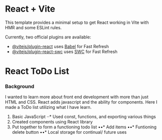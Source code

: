 # React + Vite

This template provides a minimal setup to get React working in Vite with HMR and some ESLint rules.

Currently, two official plugins are available:

- [@vitejs/plugin-react](https://github.com/vitejs/vite-plugin-react/blob/main/packages/plugin-react/README.md) uses [Babel](https://babeljs.io/) for Fast Refresh
- [@vitejs/plugin-react-swc](https://github.com/vitejs/vite-plugin-react-swc) uses [SWC](https://swc.rs/) for Fast Refresh

# React ToDo List

### Background
I wanted to learn more about front end development with more than just HTML and CSS. React adds javascript and the ability for components. Here I made a ToDo list utilizing what I have learn.

1. Basic JavaScript
   ⋅⋅* Used const, functions, and exporting various things
2. Created components using React library
3. Put together to form a functioning todo list
   ••* Add items
   ••* Funtioning delete button
   ••* Local storage for continual/ future uses
   
